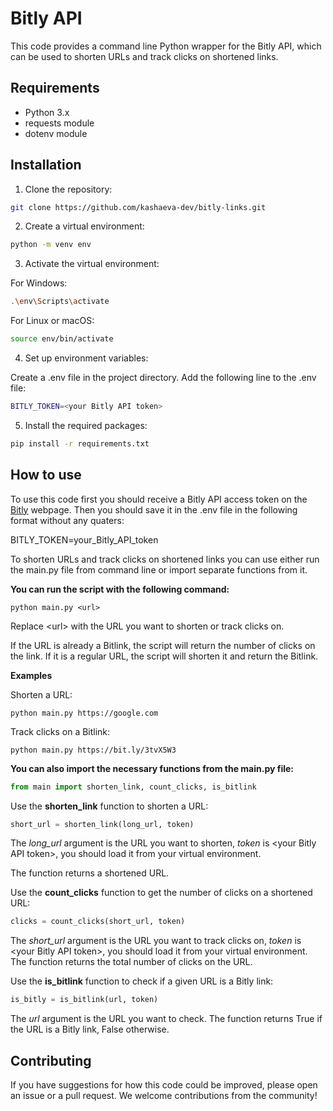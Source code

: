 # Bitly API

This code provides a command line Python wrapper for the Bitly API, which can be used to shorten URLs 
and track clicks on shortened links.

## Requirements
* Python 3.x
* requests module
* dotenv module
## Installation
1. Clone the repository:

```bash
git clone https://github.com/kashaeva-dev/bitly-links.git
```
2. Create a virtual environment:

```bash
python -m venv env
```
3. Activate the virtual environment:

For Windows:

```bash
.\env\Scripts\activate
```
For Linux or macOS:

```bash
source env/bin/activate
```
4. Set up environment variables:

Create a .env file in the project directory.
Add the following line to the .env file:

```bash
BITLY_TOKEN=<your Bitly API token>
```

5. Install the required packages:

```bash
pip install -r requirements.txt
```

## How to use
To use this code first you should receive a Bitly API access token on the
[Bitly](https://app.bitly.com/settings/api/) webpage. Then you should save it in the
.env file in the following format without any quaters:

BITLY_TOKEN=your_Bitly_API_token

To shorten URLs and track clicks on shortened links you can use either run the main.py
file from command line or import separate functions from it.

**You can run the script with the following command:**

```
python main.py <url>
```

Replace \<url\> with the URL you want to shorten or track clicks on.

If the URL is already a Bitlink, the script will return the number of clicks on the link. If it is a regular URL, the script will shorten it and return the Bitlink.

**Examples**

Shorten a URL:

```
python main.py https://google.com
```

Track clicks on a Bitlink:

```
python main.py https://bit.ly/3tvX5W3
```

**You can also import the necessary functions from the main.py file:**

```python
from main import shorten_link, count_clicks, is_bitlink
```
Use the **shorten_link** function to shorten a URL:

```python
short_url = shorten_link(long_url, token)
```
The *long_url* argument is the URL you want to shorten, *token* is \<your Bitly API token\>, you should load it from your
virtual environment.

The function returns a shortened URL.

Use the **count_clicks** function to get the number of clicks on a shortened URL:
```python
clicks = count_clicks(short_url, token)
```
The *short_url* argument is the URL you want to track clicks on, *token* is \<your Bitly API token\>, you should load it from your
virtual environment.
The function returns the total number of clicks on the URL.

Use the **is_bitlink** function to check if a given URL is a Bitly link:
```python
is_bitly = is_bitlink(url, token)
```
The *url* argument is the URL you want to check.
The function returns True if the URL is a Bitly link, False otherwise.

## Contributing
If you have suggestions for how this code could be improved, please open an issue or 
a pull request. We welcome contributions from the community!
